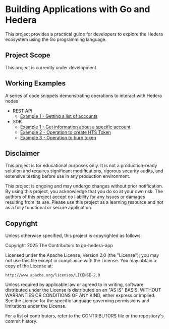 # Building Applications with Go and Hedera

This project provides a practical guide for developers to explore the Hedera ecosystem using the Go programming language.

## Project Scope

This project is currently under development.

## Working Examples

A series of code snippets demonstrating operations to interact with Hedera nodes

* REST API
    * [Example 1 - Getting a list of accounts](./examples/rest/ex1/main.go)
* SDK
    * [Example 1 - Get information about a specific account](./examples/sdk/ex1/main.go)
    * [Example 2 - Operation to create HTS Token](./examples/sdk/ex2/main.go)
    * [Example 3 - Operation to burn token](./examples/sdk/ex3/main.go)

## Disclaimer

This project is for educational purposes only. It is not a production-ready solution and requires significant modifications, rigorous security audits, and extensive testing before use in any production environment.

This project is ongoing and may undergo changes without prior notification. By using this project, you acknowledge that you do so at your own risk. The authors of this project accept no liability for any issues or damages resulting from its use. Please use this project as a learning resource and not as a fully functional or secure application.

## Copyright

Unless otherwise specified, this project is copyrighted as follows:

Copyright 2025 The Contributors to go-hedera-app

Licensed under the Apache License, Version 2.0 (the "License"); you may not use this file except in compliance with the License. You may obtain a copy of the License at:

    http://www.apache.org/licenses/LICENSE-2.0

Unless required by applicable law or agreed to in writing, software distributed under the License is distributed on an "AS IS" BASIS, WITHOUT WARRANTIES OR CONDITIONS OF ANY KIND, either express or implied. See the License for the specific language governing permissions and limitations under the License.

For a list of contributors, refer to the CONTRIBUTORS file or the repository's commit history.